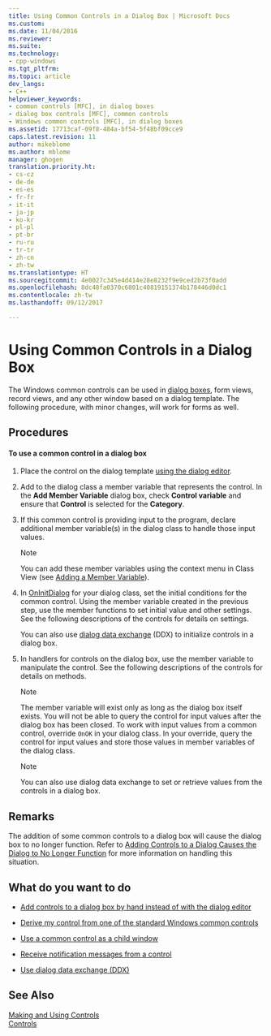 ```yaml
---
title: Using Common Controls in a Dialog Box | Microsoft Docs
ms.custom: 
ms.date: 11/04/2016
ms.reviewer: 
ms.suite: 
ms.technology:
- cpp-windows
ms.tgt_pltfrm: 
ms.topic: article
dev_langs:
- C++
helpviewer_keywords:
- common controls [MFC], in dialog boxes
- dialog box controls [MFC], common controls
- Windows common controls [MFC], in dialog boxes
ms.assetid: 17713caf-09f8-484a-bf54-5f48bf09cce9
caps.latest.revision: 11
author: mikeblome
ms.author: mblome
manager: ghogen
translation.priority.ht:
- cs-cz
- de-de
- es-es
- fr-fr
- it-it
- ja-jp
- ko-kr
- pl-pl
- pt-br
- ru-ru
- tr-tr
- zh-cn
- zh-tw
ms.translationtype: HT
ms.sourcegitcommit: 4e0027c345e4d414e28e8232f9e9ced2b73f0add
ms.openlocfilehash: 8dc48fa0370c6801c40819151374b178446d0dc1
ms.contentlocale: zh-tw
ms.lasthandoff: 09/12/2017

---
```

# <a name="using-common-controls-in-a-dialog-box"></a>Using Common Controls in a Dialog Box
The Windows common controls can be used in [dialog boxes](../mfc/dialog-boxes.md), form views, record views, and any other window based on a dialog template. The following procedure, with minor changes, will work for forms as well.  
  
## <a name="procedures"></a>Procedures  
  
#### <a name="to-use-a-common-control-in-a-dialog-box"></a>To use a common control in a dialog box  
  
1.  Place the control on the dialog template [using the dialog editor](../mfc/using-the-dialog-editor-to-add-controls.md).  
  
2.  Add to the dialog class a member variable that represents the control. In the **Add Member Variable** dialog box, check **Control variable** and ensure that **Control** is selected for the **Category**.  
  
3.  If this common control is providing input to the program, declare additional member variable(s) in the dialog class to handle those input values.  
  
    > [!NOTE]
    >  You can add these member variables using the context menu in Class View (see [Adding a Member Variable](../ide/adding-a-member-variable-visual-cpp.md)).  
  
4.  In [OnInitDialog](../mfc/reference/cdialog-class.md#oninitdialog) for your dialog class, set the initial conditions for the common control. Using the member variable created in the previous step, use the member functions to set initial value and other settings. See the following descriptions of the controls for details on settings.  
  
     You can also use [dialog data exchange](../mfc/dialog-data-exchange-and-validation.md) (DDX) to initialize controls in a dialog box.  
  
5.  In handlers for controls on the dialog box, use the member variable to manipulate the control. See the following descriptions of the controls for details on methods.  
  
    > [!NOTE]
    >  The member variable will exist only as long as the dialog box itself exists. You will not be able to query the control for input values after the dialog box has been closed. To work with input values from a common control, override `OnOK` in your dialog class. In your override, query the control for input values and store those values in member variables of the dialog class.  
  
    > [!NOTE]
    >  You can also use dialog data exchange to set or retrieve values from the controls in a dialog box.  
  
## <a name="remarks"></a>Remarks  
 The addition of some common controls to a dialog box will cause the dialog box to no longer function. Refer to [Adding Controls to a Dialog Causes the Dialog to No Longer Function](../windows/adding-controls-to-a-dialog-causes-the-dialog-to-no-longer-function.md) for more information on handling this situation.  
  
## <a name="what-do-you-want-to-do"></a>What do you want to do  
  
-   [Add controls to a dialog box by hand instead of with the dialog editor](../mfc/adding-controls-by-hand.md)  
  
-   [Derive my control from one of the standard Windows common controls](../mfc/deriving-controls-from-a-standard-control.md)  
  
-   [Use a common control as a child window](../mfc/using-a-common-control-as-a-child-window.md)  
  
-   [Receive notification messages from a control](../mfc/receiving-notification-from-common-controls.md)  
  
-   [Use dialog data exchange (DDX)](../mfc/dialog-data-exchange-and-validation.md)  
  
## <a name="see-also"></a>See Also  
 [Making and Using Controls](../mfc/making-and-using-controls.md)   
 [Controls](../mfc/controls-mfc.md)


